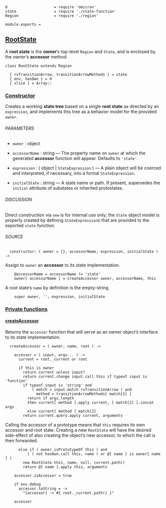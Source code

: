     O                     = require 'omicron'
    state                 = require './state-function'
    Region                = require './region'

    module.exports =



## [RootState](#root-state)

A **root state** is the **owner**’s top-level `Region` and `State`, and is
enclosed by the owner’s **accessor** method.

    class RootState extends Region

      { rxTransitionArrow, transitionArrowMethods } = state
      { env, hasOwn } = O
      { slice } = Array::


### [Constructor](#root-state--constructor)

Creates a working **state tree** based on a single **root state** as directed
by an `expression`, and implements this tree as a behavior model for the
provided `owner`.

###### PARAMETERS

* `owner` : object

* `accessorName` : string — The property name on `owner` at which the generated
  **accessor** function will appear. Defaults to `'state'`.

* `expression` : ( object | `StateExpression` ) — A plain object will be
  coerced and interpreted, if necessary, into a formal `StateExpression`.

* `initialState` : string — A state name or path. If present, supersedes the
  `initial` attribute of substates or inherited protostates.

###### DISCUSSION

Direct construction via `new` is for internal use only; the `State` object
model is properly created by defining `StateExpression`s that are provided to
the exported `state` function.

###### SOURCE

      constructor: ( owner = {}, accessorName, expression, initialState ) ->

Assign to `owner` an **accessor** to its state implementation.

        @accessorName = accessorName ?= 'state'
        owner[ accessorName ] = createAccessor owner, accessorName, this

A root state’s `name` by definition is the empty-string.

        super owner, '', expression, initialState



### [Private functions](#root-state--private)


#### [createAccessor](#root-state--private--create-accessor)

Returns the `accessor` function that will serve as an owner object’s interface
to its state implementation.

      createAccessor = ( owner, name, root ) ->

        accessor = ( input, args... ) ->
          current = root._current or root

          if this is owner
            return current unless input?
            return current.change input.call this if typeof input is 'function'
            if typeof input is 'string' and
                ( match = input.match rxTransitionArrow ) and
                  method = transitionArrowMethods[ match[1] ]
              return if args.length
              then current[ method ].apply current, [ match[2] ].concat args
              else current[ method ] match[2]
            return current.query.apply current, arguments

Calling the accessor of a prototype means that `this` requires its own accessor
and root state. Creating a new `RootState` will have the desired side-effect of
also creating the object’s new accessor, to which the call is then forwarded.

          else if ( owner.isPrototypeOf this ) and
              ( ( not hasOwn.call this, name ) or @[ name ] is owner[ name ] )
            new RootState this, name, null, current.path()
            return @[ name ].apply this, arguments

        accessor.isAccessor = true

        if env.debug
          accessor.toString = ->
            "[accessor] -> #{ root._current.path() }"

        accessor
